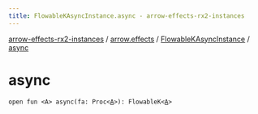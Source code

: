 ```yaml
---
title: FlowableKAsyncInstance.async - arrow-effects-rx2-instances
---
```


[arrow-effects-rx2-instances](../../index.html) / [arrow.effects](../index.html) / [FlowableKAsyncInstance](index.html) / [async](./async.html)

# async

`open fun <A> async(fa: Proc<`[`A`](async.html#A)`>): FlowableK<`[`A`](async.html#A)`>`